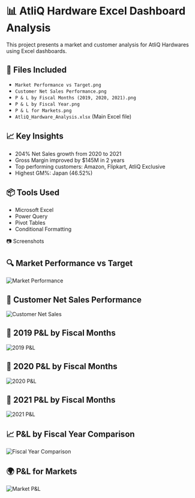 # 📊 AtliQ Hardware Excel Dashboard Analysis

This project presents a market and customer analysis for AtliQ Hardwares using Excel dashboards.

## 📁 Files Included
- `Market Performance vs Target.png`
- `Customer Net Sales Performance.png`
- `P & L by Fiscal Months (2019, 2020, 2021).png`
- `P & L by Fiscal Year.png`
- `P & L for Markets.png`
- `AtliQ_Hardware_Analysis.xlsx` (Main Excel file)

## 📈 Key Insights
- 204% Net Sales growth from 2020 to 2021
- Gross Margin improved by $145M in 2 years
- Top performing customers: Amazon, Flipkart, AtliQ Exclusive
- Highest GM%: Japan (46.52%)

## 📦 Tools Used
- Microsoft Excel
- Power Query
- Pivot Tables
- Conditional Formatting

📷 Screenshots

## 🔍 Market Performance vs Target
![Market Performance](Market_Performance_vs_Target.png)

## 👥 Customer Net Sales Performance
![Customer Net Sales](Customer_Net_Sales_Performance.png)

## 📆 2019 P&L by Fiscal Months
![2019 P&L](2019_PnL.png)

## 📆 2020 P&L by Fiscal Months
![2020 P&L](2020_PnL.png)

## 📆 2021 P&L by Fiscal Months
![2021 P&L](2021_PnL.png)

## 📈 P&L by Fiscal Year Comparison
![Fiscal Year Comparison](Fiscal_Year_Comparison.png)

## 🌍 P&L for Markets
![Market P&L](Market_PnL.png)
